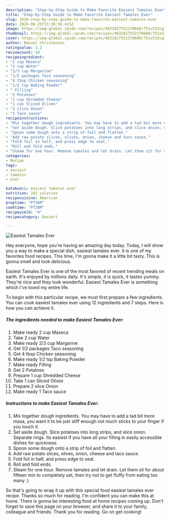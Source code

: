 ```yaml
---
description: "Step-by-Step Guide to Make Favorite Easiest Tamales Ever"
title: "Step-by-Step Guide to Make Favorite Easiest Tamales Ever"
slug: 1020-step-by-step-guide-to-make-favorite-easiest-tamales-ever
date: 2020-06-25T13:30:59.415Z
image: https://img-global.cpcdn.com/recipes/4831827552370688/751x532cq70/easiest-tamales-ever-recipe-main-photo.jpg
thumbnail: https://img-global.cpcdn.com/recipes/4831827552370688/751x532cq70/easiest-tamales-ever-recipe-main-photo.jpg
cover: https://img-global.cpcdn.com/recipes/4831827552370688/751x532cq70/easiest-tamales-ever-recipe-main-photo.jpg
author: Manuel Christensen
ratingvalue: 3.2
reviewcount: 10
recipeingredient:
- "2 cup Maseca"
- "2 cup Water"
- "2/3 cup Margarine"
- "1/2 packages Taco seasoning"
- "4 tbsp Chicken seasoning"
- "1/2 tsp Baking Powder"
- " Filling"
- "2 Potatoes"
- "1 cup Shredded Cheese"
- "1 can Sliced Olives"
- "2 slice Onion"
- "1 Taco sauce"
recipeinstructions:
- "Mix together dough ingredients. You may have to add a tad bit more masa, you want it to be just stiff enough not much sticks to your finger if you touch it."
- "Set aside dough. Slice potatoes into long strips, and slice onion. Separate rings. Its easiest if you have all your filling in easily accessible dishes for quickness."
- "Spoon some dough onto a strip of foil and flatten."
- "Add raw potato slices, olives, onion, cheese and taco sauce."
- "Fold foil in half, and press edge to seal."
- "Roll and fold ends."
- "Steam for one hour. Remove tamales and let drain. Let them sit for about fifteen min to completely set, then try not to get fluffy from eating too many :)"
categories:
- Recipe
tags:
- easiest
- tamales
- ever

katakunci: easiest tamales ever 
nutrition: 242 calories
recipecuisine: American
preptime: "PT36M"
cooktime: "PT38M"
recipeyield: "4"
recipecategory: Dessert

---
```



![Easiest Tamales Ever](https://img-global.cpcdn.com/recipes/4831827552370688/751x532cq70/easiest-tamales-ever-recipe-main-photo.jpg)

Hey everyone, hope you're having an amazing day today. Today, I will show you a way to make a special dish, easiest tamales ever. It is one of my favorites food recipes. This time, I'm gonna make it a little bit tasty. This is gonna smell and look delicious.



Easiest Tamales Ever is one of the most favored of recent trending meals on earth. It's enjoyed by millions daily. It's simple, it is quick, it tastes yummy. They're nice and they look wonderful. Easiest Tamales Ever is something which I've loved my entire life.


To begin with this particular recipe, we must first prepare a few ingredients. You can cook easiest tamales ever using 12 ingredients and 7 steps. Here is how you can achieve it.

<!--inarticleads1-->

##### The ingredients needed to make Easiest Tamales Ever:

1. Make ready 2 cup Maseca
1. Take 2 cup Water
1. Make ready 2/3 cup Margarine
1. Get 1/2 packages Taco seasoning
1. Get 4 tbsp Chicken seasoning
1. Make ready 1/2 tsp Baking Powder
1. Make ready  Filling
1. Get 2 Potatoes
1. Prepare 1 cup Shredded Cheese
1. Take 1 can Sliced Olives
1. Prepare 2 slice Onion
1. Make ready 1 Taco sauce




<!--inarticleads2-->

##### Instructions to make Easiest Tamales Ever:

1. Mix together dough ingredients. You may have to add a tad bit more masa, you want it to be just stiff enough not much sticks to your finger if you touch it.
1. Set aside dough. Slice potatoes into long strips, and slice onion. Separate rings. Its easiest if you have all your filling in easily accessible dishes for quickness.
1. Spoon some dough onto a strip of foil and flatten.
1. Add raw potato slices, olives, onion, cheese and taco sauce.
1. Fold foil in half, and press edge to seal.
1. Roll and fold ends.
1. Steam for one hour. Remove tamales and let drain. Let them sit for about fifteen min to completely set, then try not to get fluffy from eating too many :)




So that's going to wrap it up with this special food easiest tamales ever recipe. Thanks so much for reading. I'm confident you can make this at home. There is gonna be interesting food at home recipes coming up. Don't forget to save this page on your browser, and share it to your family, colleague and friends. Thank you for reading. Go on get cooking!
